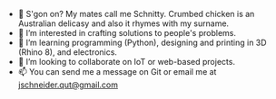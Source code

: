 - 👋 S'gon on? My mates call me Schnitty. Crumbed chicken is an Australian delicasy and also it rhymes with my surname. 
- 👀 I’m interested in crafting solutions to people's problems. 
- 🌱 I’m learning programming (Python), designing and printing in 3D (Rhino 8), and electronics. 
- 💞️ I’m looking to collaborate on IoT or web-based projects.
- 📫 You can send me a message on Git or email me at jschneider.qut@gmail.com

<!---
jacobschnitty/jacobschnitty is a ✨ special ✨ repository because its `README.md` (this file) appears on your GitHub profile.
You can click the Preview link to take a look at your changes.
--->
